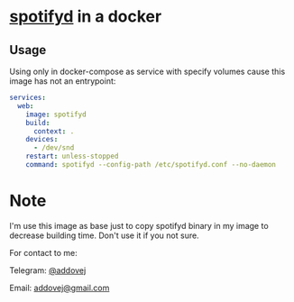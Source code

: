 # [spotifyd](https://github.com/Spotifyd/spotifyd) in a docker

## Usage
Using only in docker-compose as service with specify volumes cause this image has not an entrypoint:
```yaml
services:
  web:
    image: spotifyd
    build:
      context: .
    devices:
      - /dev/snd
    restart: unless-stopped
    command: spotifyd --config-path /etc/spotifyd.conf --no-daemon
```

# Note
I'm use this image as base just to copy spotifyd binary in my image to decrease building time.
Don't use it if you not sure.

For contact to me:

Telegram: [@addovej](https://t.me/addovej)

Email: [addovej@gmail.com](mailto:addovej@gmail.com)